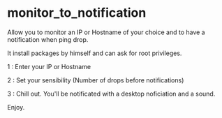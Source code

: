 # monitor_to_notification
Allow you to monitor an IP or Hostname of your choice and to have a notification when ping drop.

It install packages by himself and can ask for root privileges.

1 : Enter your IP or Hostname

2 : Set your sensibility (Number of drops before notifications)

3 : Chill out. You'll be notificated with a desktop noficiation and a sound.


Enjoy.
